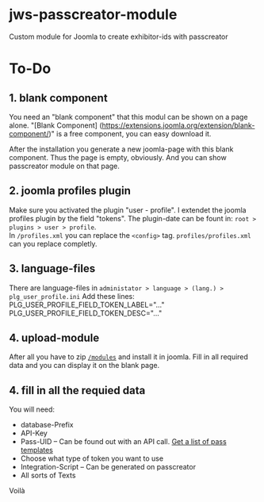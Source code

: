 # jws-passcreator-module
Custom module for Joomla to create exhibitor-ids with passcreator

# To-Do
## 1. blank component
You need an "blank component" that this modul can be shown on a page alone. "[Blank Component] (https://extensions.joomla.org/extension/blank-component/)" is a free component, you can easy download it.

After the installation you generate a new joomla-page with this blank component. Thus the page is empty, obviously. And you can show passcreator module on that page.

## 2. joomla profiles plugin

Make sure you activated the plugin "user - profile". 
I extendet the joomla profiles plugin by the field "tokens". The plugin-date can be fount in: `root > plugins > user > profile`.  
In `/profiles.xml` you can replace the `<config>` tag. `profiles/profiles.xml` can you replace completly.
  
## 3. language-files

There are language-files in `administator > language > (lang.) > plg_user_profile.ini`
Add these lines:  
PLG_USER_PROFILE_FIELD_TOKEN_LABEL="..."  
PLG_USER_PROFILE_FIELD_TOKEN_DESC="..."

## 4. upload-module
After all you have to zip [`/modules`](https://github.com/maadc/jws-passcreator-module/tree/master/module) and install it in joomla. 
Fill in all required data and you can display it on the blank page.  

## 4. fill in all the requied data
You will need:
* database-Prefix
* API-Key
* Pass-UID – Can be found out with an API call. [Get a list of pass templates](https://developer.passcreator.com/pass-templates/get-a-list-of-pass-templates.html)
* Choose what type of token you want to use
* Integration-Script – Can be generated on passcreator
* All sorts of Texts

Voilà
